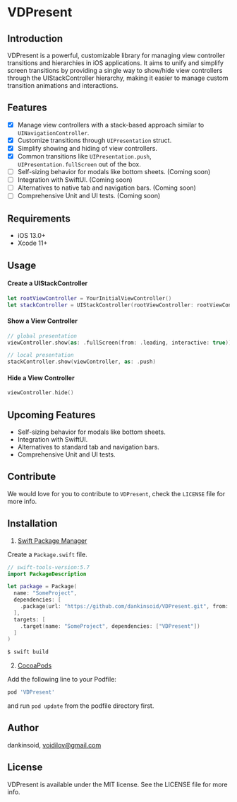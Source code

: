 # VDPresent

## Introduction

VDPresent is a powerful, customizable library for managing view controller transitions and hierarchies in iOS applications. It aims to unify and simplify screen transitions by providing a single way to show/hide view controllers through the UIStackController hierarchy, making it easier to manage custom transition animations and interactions.

## Features

- [x] Manage view controllers with a stack-based approach similar to `UINavigationController`.
- [x] Customize transitions through `UIPresentation` struct.
- [x] Simplify showing and hiding of view controllers.
- [x] Common transitions like `UIPresentation.push`, `UIPresentation.fullScreen` out of the box.
- [ ] Self-sizing behavior for modals like bottom sheets. (Coming soon)
- [ ] Integration with SwiftUI. (Coming soon)
- [ ] Alternatives to native tab and navigation bars. (Coming soon)
- [ ] Comprehensive Unit and UI tests. (Coming soon)

## Requirements

- iOS 13.0+
- Xcode 11+

## Usage

#### Create a UIStackController

```swift
let rootViewController = YourInitialViewController()
let stackController = UIStackController(rootViewController: rootViewController)
```

#### Show a View Controller

```swift
// global presentation
viewController.show(as: .fullScreen(from: .leading, interactive: true))

// local presentation
stackController.show(viewController, as: .push)
```

#### Hide a View Controller

```swift
viewController.hide()
```

## Upcoming Features

- Self-sizing behavior for modals like bottom sheets.
- Integration with SwiftUI.
- Alternatives to standard tab and navigation bars.
- Comprehensive Unit and UI tests.

## Contribute

We would love for you to contribute to `VDPresent`, check the `LICENSE` file for more info.
 
## Installation

1. [Swift Package Manager](https://github.com/apple/swift-package-manager)

Create a `Package.swift` file.
```swift
// swift-tools-version:5.7
import PackageDescription

let package = Package(
  name: "SomeProject",
  dependencies: [
    .package(url: "https://github.com/dankinsoid/VDPresent.git", from: "0.27.0")
  ],
  targets: [
    .target(name: "SomeProject", dependencies: ["VDPresent"])
  ]
)
```
```ruby
$ swift build
```

2.  [CocoaPods](https://cocoapods.org)

Add the following line to your Podfile:
```ruby
pod 'VDPresent'
```
and run `pod update` from the podfile directory first.

## Author

dankinsoid, voidilov@gmail.com

## License

VDPresent is available under the MIT license. See the LICENSE file for more info.
